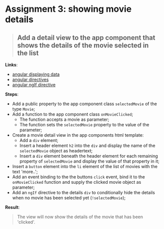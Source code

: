 Assignment 3: showing movie details 
==============================================

> ## Add a detail view to the app component that shows the details of the movie selected in the list 

**Links**:
- [angular displaying data](https://angular.io/docs/ts/latest/guide/displaying-data.html)
- [angular directives](https://angular-2-training-book.rangle.io/handout/directives/)
- [angular ngIf directive](https://angular-2-training-book.rangle.io/handout/directives/ng_if_directive.html)

**Steps**:
- Add a public property to the app component class `selectedMovie` of the type `Movie`;
- Add a function to the app component class `onMovieClicked`; 
    - The function accepts a movie as parameter;
    - The function sets the `selectedMovie` property to the value of the parameter;
- Create a movie detail view in the app components html template:
    - Add a `div` element;
    - Insert a header element `h2` into the `div` and display the name of the `selectedMovie` object as headertext;
    - Insert a `div` element beneath the header element for each remaining property of `selectedMovie` and display the value of that property in it;
- Insert a `button` element into the `li` element of the list of movies with the text 'more..';
- Add an event binding to the the buttons `click` event, bind it to the `onMovieClicked` function and supply the clicked movie object as parameter;
- Add an `ngIf` directive to the details `div` to conditionally hide the details when no movie has been selected yet (`!selectedMovie`);

**Result**:
> The view will now show the details of the movie that has been 'clicked'.